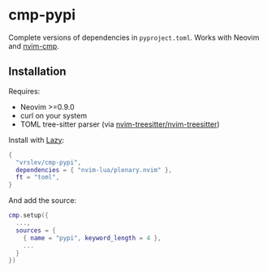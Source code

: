 # cmp-pypi

Complete versions of dependencies in `pyproject.toml`. Works with Neovim and [nvim-cmp](https://github.com/hrsh7th/nvim-cmp).

## Installation

Requires:

- Neovim >=0.9.0
- curl on your system
- TOML tree-sitter parser (via [nvim-treesitter/nvim-treesitter](https://github.com/nvim-treesitter/nvim-treesitter))

Install with [Lazy](https://github.com/folke/lazy.nvim):

```lua
{
  "vrslev/cmp-pypi",
  dependencies = { "nvim-lua/plenary.nvim" },
  ft = "toml",
}
```

And add the source:

```lua
cmp.setup({
  ...,
  sources = {
    { name = "pypi", keyword_length = 4 },
    ...
  }
})
```
